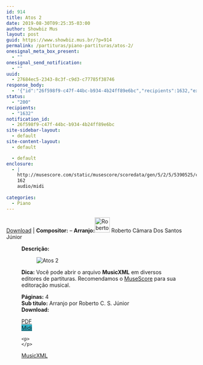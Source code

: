 ```yaml
---
id: 914
title: Atos 2
date: 2019-08-30T09:25:35-03:00
author: Showbiz Mus
layout: post
guid: https://www.showbiz.mus.br/?p=914
permalink: /partituras/piano-partituras/atos-2/
onesignal_meta_box_present:
  - ""
onesignal_send_notification:
  - ""
uuid:
  - 27684ec5-2343-8c3f-c9d3-c77785f38746
response_body:
  - '{"id":"26f598f9-c47f-44bc-b934-4b24ff89e6bc","recipients":1632,"external_id":"27684ec5-2343-8c3f-c9d3-c77785f38746"}'
status:
  - "200"
recipients:
  - "1632"
notification_id:
  - 26f598f9-c47f-44bc-b934-4b24ff89e6bc
site-sidebar-layout:
  - default
site-content-layout:
  - default

  - default
enclosure:
  - |
    http://musescore.com/static/musescore/scoredata/gen/5/2/5/5390525/ccd5a6f302e1ed1a2fb68084f2e5d702baefcb86/score.mid
    162
    audio/midi
    
categories:
  - Piano
---
```

[Download](#download "link para download de partitura") | **Compositor:** &#8211; **Arranjo:**<img alt="Roberto Câmara Dos Santos Júnior" class="wp-image-40" width="40" hight="40" sizes="40" src="https://musescore.com/static/musescore/userdata/avatar/8/2/6/9858111.jpg@300x300?cache=1483949826" /> Roberto Câmara Dos Santos Júnior<figure class='wp-block-image'> 

**Descrição:** 

<figure class="wp-block-image"><img alt="Atos 2" src="http://musescore.com/static/musescore/scoredata/gen/5/2/5/5390525/ccd5a6f302e1ed1a2fb68084f2e5d702baefcb86/score_0.png" class="wp-image-500" /> </figure>

**Dica:** Você pode abrir o arquivo **MusicXML** em diversos editores de partituras. Recomendamos o  <a  href="https://www.showbiz.mus.br/musica/o-melhor-editor-de-partitura" title="Editor de Partitura" rel="noopener noreferrer">MuseScore</a> para sua editoração musical. 

  
**Páginas:** 4  
**Sub titulo:** Arranjo por Roberto C. S. Júnior  
<strong id="download">Download:</strong>

<div class="wp-block-columns has-2-columns alignwide has-4-columns">
  <div class="wp-block-column">
    <div class='wp-block-button aligncenter'>
      <a  target='_blank' href='https://musescore.com/static/musescore/scoredata/gen/5/2/5/5390525/ccd5a6f302e1ed1a2fb68084f2e5d702baefcb86/score_full.pdf' class='wp-block-button__link
         has-background has-vivid-red-background-color' rel="noopener noreferrer">PDF</a>
    </div>
  </div>
  
  <div class="wp-block-column">
    <div class='wp-block-button aligncenter'>
      <a  target='_blank' href='http://musescore.com/static/musescore/scoredata/gen/5/2/5/5390525/ccd5a6f302e1ed1a2fb68084f2e5d702baefcb86/score.mid' class='wp-block-button__link has-background' style='background-color:#2eb9d1' rel="noopener noreferrer">Midi</a>
    </div>
    
    <p>
    </p>
  </div>
  
  <div class="wp-block-column">
    <div class='wp-block-button aligncenter'>
      <a  target='_blank' href='http://musescore.com/static/musescore/scoredata/gen/5/2/5/5390525/ccd5a6f302e1ed1a2fb68084f2e5d702baefcb86/score.mxl' class='wp-block-button__link has-background has-very-dark-gray-background-color' rel="noopener noreferrer">MusicXML</a>
    </div>
  </div>
  
  <div class="wp-block-column">
  </div>
</div>